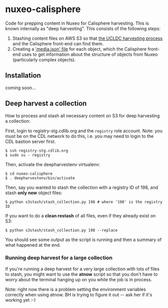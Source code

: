 # nuxeo-calisphere

Code for prepping content in Nuxeo for Calisphere harvesting. This is known internally as "deep harvesting". This consists of the following steps:

1. Stashing content files on AWS S3 so that [the UCLDC harvesting process](https://github.com/ucldc/harvester) and the Calisphere front-end can find them.
2. Creating a ['media.json' file](https://github.com/ucldc/ucldc-docs/wiki/media.json) for each object, which the Calisphere front-end uses to get information about the structure of objects from Nuxeo (particularly complex objects). 

## Installation

coming soon...
    
## Deep harvest a collection

How to process and stash all necessary content on S3 for deep harvesting a collection:

First, login to registry-stg.cdlib.org and the `registry` role account. Note: you must be on the CDL network to do this, i.e. you may need to login to the CDL bastion server first.

    $ ssh registry-stg.cdlib.org 
    $ sudo su - registry
    
Then, activate the deepharvestenv virtualenv:

    $ cd nuxeo-calisphere
    $ . deepharvestenv/bin/activate
        
Then, say you wanted to stash the collection with a registry ID of 198, and stash **only new** object files:

    $ python s3stash/stash_collection.py 198 # where '198' is the registry ID
    
If you want to do a **clean restash** of all files, even if they already exist on S3:

    $ python s3stash/stash_collection.py 198 --replace
    
You should see some output as the script is running and then a summary of what happened at the end.      

### Running deep harvest for a large collection

If you're running a deep harvest for a very large collection with lots of files to stash, you might want to use the **atnow** script so that you don't have to worry about the terminal hanging up on you while the job is in process.

Note: right now there is a problem setting the environment variables correctly when using atnow. BH is trying to figure it out -- ask her if it's working yet :-)    

